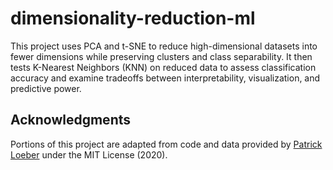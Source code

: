 # dimensionality-reduction-ml
This project uses PCA and t-SNE to reduce high-dimensional datasets into fewer dimensions while preserving clusters and class separability. It then tests K-Nearest Neighbors (KNN) on reduced data to assess classification accuracy and examine tradeoffs between interpretability, visualization, and predictive power.

## Acknowledgments
Portions of this project are adapted from code and data provided by [Patrick Loeber](https://github.com/patrickloeber/pytorchTutorial) under the MIT License (2020).

